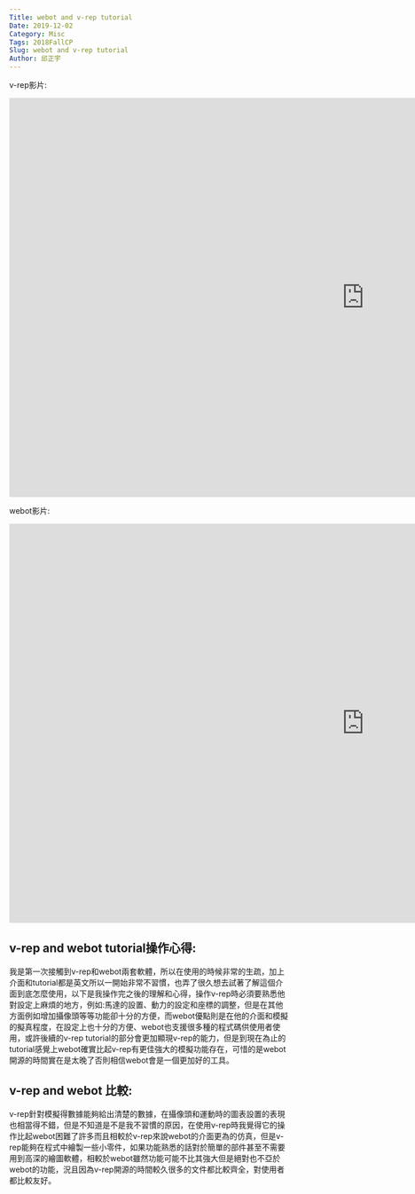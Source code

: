 ```yaml
---
Title: webot and v-rep tutorial
Date: 2019-12-02
Category: Misc
Tags: 2018FallCP
Slug: webot and v-rep tutorial
Author: 邱正宇
---
```


v-rep影片:

<iframe width="1280" height="720" src="https://www.youtube.com/embed/OgLjr4h93Fs" frameborder="0" allow="accelerometer; autoplay; encrypted-media; gyroscope; picture-in-picture" allowfullscreen></iframe>

webot影片:

<iframe width="1280" height="720" src="https://www.youtube.com/embed/O3Y5s9b1aO8" frameborder="0" allow="accelerometer; autoplay; encrypted-media; gyroscope; picture-in-picture" allowfullscreen></iframe>

v-rep and webot tutorial操作心得:
----
我是第一次接觸到v-rep和webot兩套軟體，所以在使用的時候非常的生疏，加上介面和tutorial都是英文所以一開始非常不習慣，也弄了很久想去試著了解這個介面到底怎麼使用，以下是我操作完之後的理解和心得，操作v-rep時必須要熟悉他對設定上麻煩的地方，例如:馬達的設置、動力的設定和座標的調整，但是在其他方面例如增加攝像頭等等功能卻十分的方便，而webot優點則是在他的介面和模擬的擬真程度，在設定上也十分的方便、webot也支援很多種的程式碼供使用者使用，或許後續的v-rep tutorial的部分會更加顯現v-rep的能力，但是到現在為止的tutorial感覺上webot確實比起v-rep有更佳強大的模擬功能存在，可惜的是webot開源的時間實在是太晚了否則相信webot會是一個更加好的工具。

v-rep and webot 比較:
----
v-rep針對模擬得數據能夠給出清楚的數據，在攝像頭和運動時的圖表設置的表現也相當得不錯，但是不知道是不是我不習慣的原因，在使用v-rep時我覺得它的操作比起webot困難了許多而且相較於v-rep來說webot的介面更為的仿真，但是v-rep能夠在程式中繪製一些小零件，如果功能熟悉的話對於簡單的部件甚至不需要用到高深的繪圖軟體，相較於webot雖然功能可能不比其強大但是絕對也不亞於webot的功能，況且因為v-rep開源的時間較久很多的文件都比較齊全，對使用者都比較友好。